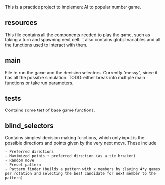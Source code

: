 This is a practice project to implement AI to popular number game.

resources
---------
This file contains all the components needed to play the game, such as taking a turn and spawning next cell. It also contains global variables and all the functions used to interact with them.

main
----
File to run the game and the decision selectors. Currently "messy", since it has all the possible simulation. TODO: either break into multiple main functions or take run parameters.

tests
-----
Contains some test of base game functions.

blind_selectors
---------------
Contains simplest decision making functions, which only input is the possible directions and points given by the very next move. These include

    - Preferred directions
    - Maximized points + preferred direction (as a tie breaker)
    - Random move
    - Preset pattern
    - Pattern finder (builds a pattern with x members by playing 4*y games per rotation and selecting the best candidate for next member to the pattern)

